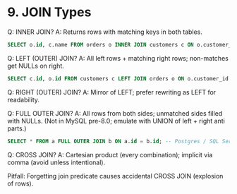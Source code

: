 # 9. JOIN Types

Q: INNER JOIN?
A: Returns rows with matching keys in both tables.
```sql
SELECT o.id, c.name FROM orders o INNER JOIN customers c ON o.customer_id = c.id;
```

Q: LEFT (OUTER) JOIN?
A: All left rows + matching right rows; non-matches get NULLs on right.
```sql
SELECT c.id, o.id FROM customers c LEFT JOIN orders o ON o.customer_id = c.id;
```

Q: RIGHT (OUTER) JOIN?
A: Mirror of LEFT; prefer rewriting as LEFT for readability.

Q: FULL OUTER JOIN?
A: All rows from both sides; unmatched sides filled with NULLs. (Not in MySQL pre-8.0; emulate with UNION of left + right anti parts.)
```sql
SELECT * FROM a FULL OUTER JOIN b ON a.id = b.id; -- Postgres / SQL Server / Oracle
```

Q: CROSS JOIN?
A: Cartesian product (every combination); implicit via comma (avoid unless intentional).

Pitfall: Forgetting join predicate causes accidental CROSS JOIN (explosion of rows).